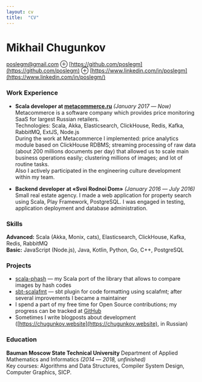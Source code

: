 ```yaml
---
layout: cv 
title:  "CV"
---
```


# Mikhail Chugunkov 

poslegm@gmail.com ⊕ [https://github.com/poslegm](https://github.com/poslegm) ⊕ [https://www.linkedin.com/in/poslegm](https://www.linkedin.com/in/poslegm/)

### Work Experience 

* __Scala developer at [metacommerce.ru](https://www.metacommerce.ru/)__ _(January 2017 ― Now)_  
Metacommerce is a software company which provides price monitoring SaaS for largest Russian retailers.  
Technologies: Scala, Akka, Elasticsearch, ClickHouse, Redis, Kafka, RabbitMQ, ExtJS, Node.js   
During the work at Metacommerce I implemented: price analytics module based on ClickHouse RDBMS; streaming processing of raw data (about 200 millions documents per day) that allowed us to scale main business operations easily; clustering millions of images; and lot of routine tasks.  
Also I actively participated in the engineering culture development within my team.

* __Backend developer at «Svoi Rodnoi Dom»__ _(January 2016 ― July 2016)_  
Small real estate agency. I made a web application for property search using Scala, Play Framework, PostgreSQL. I was engaged in testing, application deployment and database administration. 

### Skills 
__Advanced:__ Scala (Akka, Monix, cats), Elasticsearch, ClickHouse, Kafka, Redis, RabbitMQ  
__Basic:__ JavaScript (Node.js), Java, Kotlin, Python, Go, C++, PostgreSQL

### Projects 
* [scala-phash](https://github.com/poslegm/scala-phash) ― my Scala port of the library that allows to compare images by hash codes 
* [sbt-scalafmt](https://github.com/scalameta/sbt-scalafmt) ― sbt plugin for code formatting using scalafmt; after several improvements I became a maintainer
* I spend a part of my free time for Open Source contributions; my progress can be tracked at [GitHub](http://github.com/poslegm/) 
* Sometimes I write blogposts about development ([https://chugunkov.website](https://chugunkov.website), in Russian) 

### Education 

__Bauman Moscow State Technical University__ Department of Applied Mathematics and Informatics _(2014 ― 2018, unfinished)_  
Key courses: Algorithms and Data Structures, Compiler System Design, Computer Graphics, SICP. 

